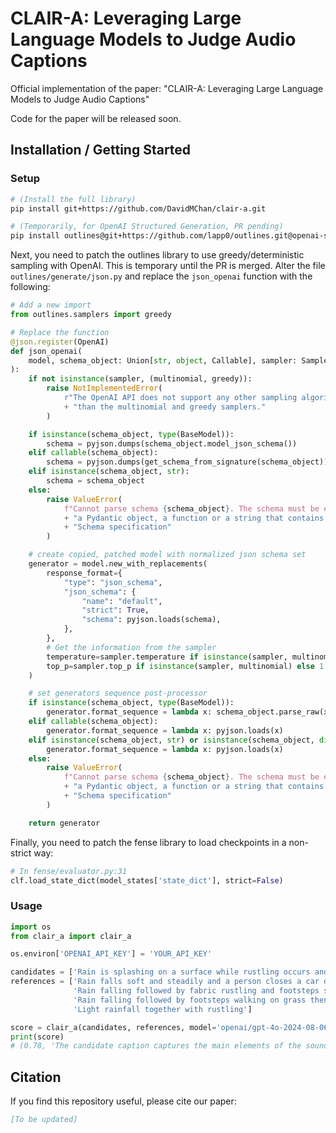 # CLAIR-A: Leveraging Large Language Models to Judge Audio Captions

Official implementation of the paper: "CLAIR-A: Leveraging Large Language Models to Judge Audio Captions"

Code for the paper will be released soon.

## Installation / Getting Started

### Setup

```bash
# (Install the full library)
pip install git+https://github.com/DavidMChan/clair-a.git

# (Temporarily, for OpenAI Structured Generation, PR pending)
pip install outlines@git+https://github.com/lapp0/outlines.git@openai-structured-generation
```

Next, you need to patch the outlines library to use greedy/deterministic sampling with OpenAI. This is temporary until the PR is merged.
Alter the file `outlines/generate/json.py` and replace the `json_openai` function with the following:

```python
# Add a new import
from outlines.samplers import greedy

# Replace the function
@json.register(OpenAI)
def json_openai(
    model, schema_object: Union[str, object, Callable], sampler: Sampler = multinomial()
):
    if not isinstance(sampler, (multinomial, greedy)):
        raise NotImplementedError(
            r"The OpenAI API does not support any other sampling algorithm "
            + "than the multinomial and greedy samplers."
        )

    if isinstance(schema_object, type(BaseModel)):
        schema = pyjson.dumps(schema_object.model_json_schema())
    elif callable(schema_object):
        schema = pyjson.dumps(get_schema_from_signature(schema_object))
    elif isinstance(schema_object, str):
        schema = schema_object
    else:
        raise ValueError(
            f"Cannot parse schema {schema_object}. The schema must be either "
            + "a Pydantic object, a function or a string that contains the JSON "
            + "Schema specification"
        )

    # create copied, patched model with normalized json schema set
    generator = model.new_with_replacements(
        response_format={
            "type": "json_schema",
            "json_schema": {
                "name": "default",
                "strict": True,
                "schema": pyjson.loads(schema),
            },
        },
        # Get the information from the sampler
        temperature=sampler.temperature if isinstance(sampler, multinomial) else 0.0,
        top_p=sampler.top_p if isinstance(sampler, multinomial) else 1.0,
    )

    # set generators sequence post-processor
    if isinstance(schema_object, type(BaseModel)):
        generator.format_sequence = lambda x: schema_object.parse_raw(x)
    elif callable(schema_object):
        generator.format_sequence = lambda x: pyjson.loads(x)
    elif isinstance(schema_object, str) or isinstance(schema_object, dict):
        generator.format_sequence = lambda x: pyjson.loads(x)
    else:
        raise ValueError(
            f"Cannot parse schema {schema_object}. The schema must be either "
            + "a Pydantic object, a function or a string that contains the JSON "
            + "Schema specification"
        )

    return generator
```

Finally, you need to patch the fense library to load checkpoints in a non-strict way:

```python
# In fense/evaluator.py:31
clf.load_state_dict(model_states['state_dict'], strict=False)
```

### Usage

```python
import os
from clair_a import clair_a

os.environ['OPENAI_API_KEY'] = 'YOUR_API_KEY'

candidates = ['Rain is splashing on a surface while rustling occurs and a car door shuts, and traffic is discernible in the distance']
references = ['Rain falls soft and steadily and a person closes a car door and walks away through leaves',
              'Rain falling followed by fabric rustling and footsteps shuffling then a vehicle door opening and closing as plastic crinkles',
              'Rain falling followed by footsteps walking on grass then a vehicle door opening then closing',
              'Light rainfall together with rustling']

score = clair_a(candidates, references, model='openai/gpt-4o-2024-08-06')
print(score)
# (0.78, 'The candidate caption captures the main elements of the soundscape described in the reference set, such as rain, rustling, and a car door shutting. However, it lacks some of the nuanced details present in the reference captions, such as footsteps and the specific sequence of sounds. The candidate caption is concise and grammatically correct, but it could benefit from more detailed descriptions to match the precision of the reference set. Overall, the candidate caption is a good match but could be improved with additional detail and specificity.')
```

## Citation

If you find this repository useful, please cite our paper:

```bibtex
[To be updated]
```
